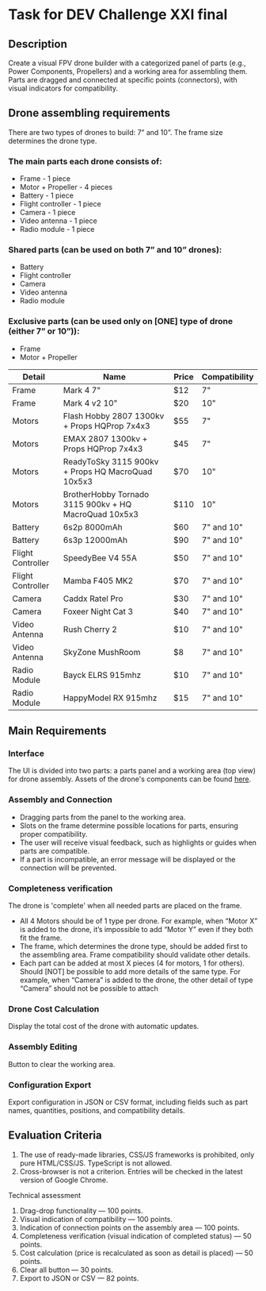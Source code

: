 # Task for DEV Challenge XXI final

## Description

Create a visual FPV drone builder with a categorized panel of parts (e.g., Power Components, Propellers) and a working area for assembling them. Parts are dragged and connected at specific points (connectors), with visual indicators for compatibility.

## Drone assembling requirements

There are two types of drones to build: 7” and 10”. The frame size determines the drone type. 

### The main parts each drone consists of:
- Frame - 1 piece
- Motor + Propeller - 4 pieces
- Battery - 1 piece
- Flight controller - 1 piece
- Camera - 1 piece
- Video antenna - 1 piece
- Radio module - 1 piece

### Shared parts (can be used on both 7” and 10” drones):
- Battery
- Flight controller
- Camera
- Video antenna
- Radio module

### Exclusive parts (can be used only on [ONE] type of drone (either 7” or 10”)):
- Frame
- Motor + Propeller

| Detail           | Name                                             | Price | Compatibility |
|------------------|--------------------------------------------------|-------|---------------|
| Frame            | Mark 4 7"                                        | $12   | 7"            |
| Frame            | Mark 4 v2 10"                                    | $20   | 10"           |
| Motors           | Flash Hobby 2807 1300kv + Props HQProp 7x4x3     | $55   | 7"            |
| Motors           | EMAX 2807 1300kv + Props HQProp 7x4x3            | $45   | 7"            |
| Motors           | ReadyToSky 3115 900kv + Props HQ MacroQuad 10x5x3| $70   | 10"           |
| Motors           | BrotherHobby Tornado 3115 900kv + HQ MacroQuad 10x5x3 | $110  | 10"   |
| Battery          | 6s2p 8000mAh                                     | $60   | 7" and 10"    |
| Battery          | 6s3p 12000mAh                                    | $90   | 7" and 10"    |
| Flight Controller| SpeedyBee V4 55A                                 | $50   | 7" and 10"    |
| Flight Controller| Mamba F405 MK2                                   | $70   | 7" and 10"    |
| Camera           | Caddx Ratel Pro                                  | $30   | 7" and 10"    |
| Camera           | Foxeer Night Cat 3                               | $40   | 7" and 10"    |
| Video Antenna    | Rush Cherry 2                                    | $10   | 7" and 10"    |
| Video Antenna    | SkyZone MushRoom                                 | $8    | 7" and 10"    |
| Radio Module     | Bayck ELRS 915mhz                                | $10   | 7" and 10"    |
| Radio Module     | HappyModel RX 915mhz                             | $15   | 7" and 10"    |



## Main Requirements

### Interface

The UI is divided into two parts: a parts panel and a working area (top view) for drone assembly.
Assets of the drone's components can be found [here](images/drone-assets).

### Assembly and Connection

- Dragging parts from the panel to the working area.
- Slots on the frame determine possible locations for parts, ensuring proper compatibility.
- The user will receive visual feedback, such as highlights or guides when parts are compatible.
- If a part is incompatible, an error message will be displayed or the connection will be prevented.

### Completeness verification
The drone is 'complete' when all needed parts are placed on the frame. 
- All 4 Motors should be of 1 type per drone. For example, when “Motor X” is added to the drone, it’s impossible to add “Motor Y” even if they both fit the frame.
- The frame, which determines the drone type, should be added first to the assembling area. Frame compatibility should validate other details.
- Each part can be added at most X pieces (4 for motors, 1 for others). Should [NOT] be possible to add more details of the same type. For example, when “Camera” is added to the drone, the other detail of type “Camera” should not be possible to attach

### Drone Cost Calculation
Display the total cost of the drone with automatic updates.

### Assembly Editing
Button to clear the working area.

### Configuration Export
Export configuration in JSON or CSV format, including fields such as part names, quantities, positions, and compatibility details.

## Evaluation Criteria

1. The use of ready-made libraries, CSS/JS frameworks is prohibited, only pure HTML/CSS/JS. TypeScript is not allowed.
2. Cross-browser is not a criterion. Entries will be checked in the latest version of Google Chrome.

Technical assessment
1. Drag-drop functionality — 100 points.
2. Visual indication of compatibility — 100 points.
3. Indication of connection points on the assembly area — 100 points.
4. Completeness verification (visual indication of completed status) — 50 points.
5. Cost calculation (price is recalculated as soon as detail is placed) — 50 points.
6. Clear all button — 30 points.
7. Export to JSON or CSV  — 82 points.
